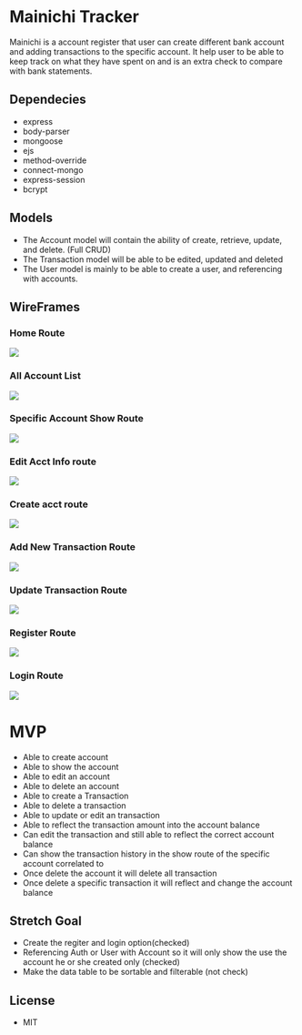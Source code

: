 
# Mainichi Tracker

Mainichi is a account register that user can create different bank account and adding transactions to the specific account. It help user to be able to keep track on what they have spent on and is an extra check to compare with bank statements.


## Dependecies

- express
- body-parser
- mongoose
- ejs
- method-override
- connect-mongo
- express-session
- bcrypt

## Models
- The Account model will contain the ability of create, retrieve, update, and delete. (Full CRUD)
- The Transaction model will be able to be edited, updated and deleted
- The User model is mainly to be able to create a user, and referencing with accounts.

## WireFrames

### Home Route
![](WireFrame/homeRoute.png)
### All Account List
![](WireFrame/indexRoute.png)
### Specific Account Show Route
![](WireFrame/showRoute.png)
### Edit Acct Info route
![](WireFrame/editRoute.png)
### Create acct route
![](WireFrame/createRoute.png)
### Add New Transaction Route
![](WireFrame/newTransaction.png)
### Update Transaction Route
![](WireFrame/editTransaction.png)
### Register Route
![](WireFrame/register.png)
### Login Route
![](WireFrame/login.png)


# MVP
- Able to create account
- Able to show the account
- Able to edit an account
- Able to delete an account
- Able to create a Transaction
- Able to delete a transaction
- Able to update or edit an transaction
- Able to reflect the transaction amount into the account balance
- Can edit the transaction and still able to reflect the correct account balance
- Can show the transaction history in the show route of the specific account correlated to
- Once delete the account it will delete all transaction
- Once delete a specific transaction it will reflect and change the account balance


## Stretch Goal
- Create the regiter and login option(checked)
- Referencing Auth or User with Account so it will only show the use the account he or she created only (checked)
- Make the data table to be sortable and filterable (not check)


## License
* MIT